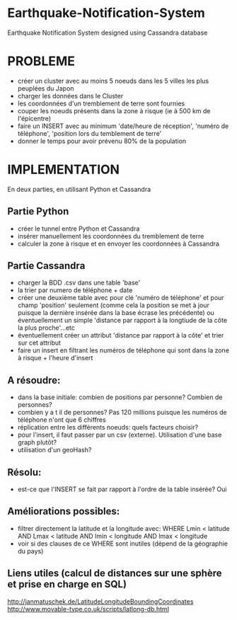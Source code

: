 # Earthquake-Notification-System
Earthquake Notification System designed using Cassandra database

# PROBLEME
- créer un cluster avec au moins 5 noeuds dans les 5 villes les plus peuplées du Japon
- charger les données dans le Cluster
- les coordonnées d'un tremblement de terre sont fournies
- couper les noeuds présents dans la zone à risque (ie à 500 km de l'épicentre)
- faire un INSERT avec au minimum 'date/heure de réception', 'numéro de téléphone', 'position lors du temblement de terre'
- donner le temps pour avoir prévenu 80% de la population


# IMPLEMENTATION
En deux parties, en utilisant Python et Cassandra

## Partie Python
- créer le tunnel entre Python et Cassandra
- insérer manuellement les coordonnées du tremblement de terre
- calculer la zone à risque et en envoyer les coordonnées à Cassandra

## Partie Cassandra
- charger la BDD .csv dans une table 'base'
- la trier par numero de téléphone + date
- créer une deuxième table avec pour clé 'numéro de téléphone' et pour champ 'position' seulement (comme cela la position se met à jour puisque la dernière insérée dans la base écrase les précédente) ou éventuellement un simple 'distance par rapport à la longtiude de la côte la plus proche'...etc 
- éventuellement créer un attribut 'distance par rapport à la côte' et trier sur cet attribut
- faire un insert en filtrant les numéros de téléphone qui sont dans la zone à risque + l'heure d'insert

## A résoudre:
- dans la base initiale: combien de positions par personne? Combien de personnes?
- combien y a t il de personnes? Pas 120 millions puisque les numéros de téléphone n'ont que 6 chiffres
- réplication entre les différents noeuds: quels facteurs choisir?
- pour l'insert, il faut passer par un csv (externe). Utilisation d'une base graph plutôt?
- utilisation d'un geoHash?

## Résolu:
- est-ce que l'INSERT se fait par rapport à l'ordre de la table insérée? Oui

## Améliorations possibles:
- filtrer directement la latitude et la longitude avec:
WHERE Lmin < latitude AND Lmax < latitude AND lmin < longitude AND lmax < longitude 
- voir si des clauses de ce WHERE sont inutiles (dépend de la géographie du pays)

## Liens utiles (calcul de distances sur une sphère et prise en charge en SQL)
http://janmatuschek.de/LatitudeLongitudeBoundingCoordinates
http://www.movable-type.co.uk/scripts/latlong-db.html
